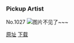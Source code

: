 ### Pickup Artist
No.1027
![图片不见了~~~](https://imgs.xkcd.com/comics/pickup_artist.png)

[原址](https://xkcd.com//1027) [下载](https://imgs.xkcd.com/comics/pickup_artist.png)

